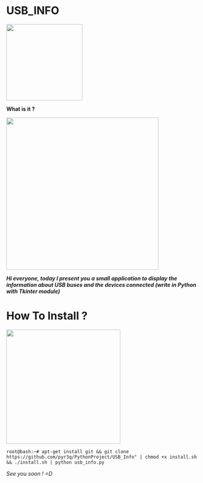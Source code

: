 # USB_INFO
<img src="https://upload.wikimedia.org/wikipedia/commons/6/67/USB_icon.svg" width="200">

**What is it ?**

<img src="https://github.com/pyr3q/PythonProject/blob/master/USB_Info/IMG/image1.png" width="400">

***Hi everyone,
today I present you a small application to display the information about USB buses and the devices connected
(write in Python with Tkinter module)***

# How To Install ?

<img src="https://sylviamoessinger.files.wordpress.com/2013/01/fotolia_10056459_xs.jpg" width="300">

```root@bash:~# apt-get install git && git clone https://github.com/pyr3q/PythonProject/USB_Info" | chmod +x install.sh && ./install.sh | python usb_info.py```

*See you soon ! =D*
